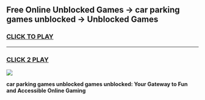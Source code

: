 
## Free Online Unblocked Games → car parking games unblocked → Unblocked Games
<h3>
<a href="https://premium.freeplayer.one?title=car_parking_games_unblocked&ref=21F">CLICK TO PLAY</a></h3>
<hr>

<h3>
<a href="https://premium.freeplayer.one?title=car_parking_games_unblocked&ref=21F">CLICK 2 PLAY</a>
  
</h3>

<a href="https://premium.freeplayer.one?title=car_parking_games_unblocked&ref=21F/"><img src="https://clearcache.store/games.png"></a>


**car parking games unblocked games unblocked: Your Gateway to Fun and Accessible Online Gaming**
